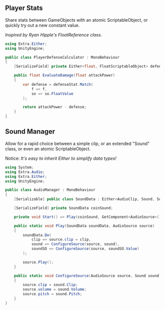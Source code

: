 ## Player Stats
Share stats between GameObjects with an atomic ScriptableObject, or quickly try out a new constant value.

_Inspired by Ryan Hipple's FloatReference class._

```cs
using Extra.Either;
using UnityEngine;

public class PlayerDefenseCalculator : MonoBehaviour
{
    [SerializeField] private Either<float, FloatScriptableObject> defenseStat;

    public float EvaluateDamage(float attackPower)
    {
        var defense = defenseStat.Match(
            f => f,
            so => so.FloatValue
        );

        return attackPower - defense;
    }
}
```

## Sound Manager
Allow for a rapid choice between a simple clip, or an extended "Sound" class, or even an atomic ScriptableObject.

Notice: _It's easy to inherit Either to simplify data types!_

```cs
using System;
using Extra.Audio;
using Extra.Either;
using UnityEngine;

public class AudioManager : MonoBehaviour
{
    [Serializable] public class SoundData : Either<AudioClip, Sound, SoundScriptableObject> { }

    [SerializeField] private SoundData coinSound;

    private void Start() => Play(coinSound, GetComponent<AudioSource>());

    public static void Play(SoundData soundData, AudioSource source)
    {
        soundData.Do(
            clip => source.clip = clip,
            sound => ConfigureSource(source, sound),
            soundSO => ConfigureSource(source, soundSO.Value)
        );

        source.Play();
    }

    public static void ConfigureSource(AudioSource source, Sound sound)
    {
        source.clip = sound.Clip;
        source.volume = sound.Volume;
        source.pitch = sound.Pitch;
    }
}
```

